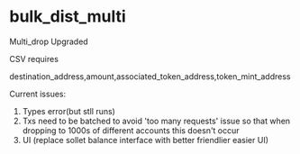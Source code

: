 # bulk_dist_multi
 Multi_drop Upgraded



CSV requires 

destination_address,amount,associated_token_address,token_mint_address


Current issues: 

 1) Types error(but stll runs)
 2) Txs need to be batched to avoid 'too many requests' issue so that when dropping to 1000s of different accounts this doesn't occur
 3) UI (replace sollet balance interface with better friendlier easier UI) 
